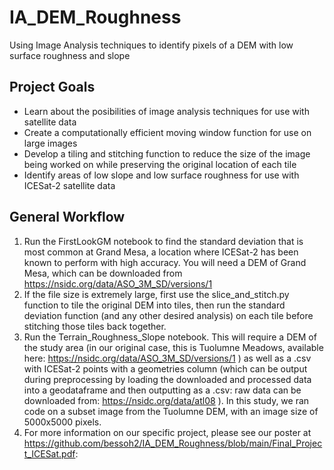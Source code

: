 # IA_DEM_Roughness
Using Image Analysis techniques to identify pixels of a DEM with low surface roughness and slope

## Project Goals
* Learn about the posibilities of image analysis techniques for use with satellite data
* Create a computationally efficient moving window function for use on large images
* Develop a tiling and stitching function to reduce the size of the image being worked on while preserving the original location of each tile
* Identify areas of low slope and low surface roughness for use with ICESat-2 satellite data

## General Workflow
1. Run the FirstLookGM notebook to find the standard deviation that is most common at Grand Mesa, a location where ICESat-2 has been known to perform with high accuracy. You will need a DEM of Grand Mesa, which can be downloaded from https://nsidc.org/data/ASO_3M_SD/versions/1
2. If the file size is extremely large, first use the slice_and_stitch.py function to tile the original DEM into tiles, then run the standard deviation function (and any other desired analysis) on each tile before stitching those tiles back together.
3. Run the Terrain_Roughness_Slope notebook. This will require a DEM of the study area (in our original case, this is Tuolumne Meadows, available here: https://nsidc.org/data/ASO_3M_SD/versions/1 ) as well as a .csv with ICESat-2 points with a geometries column (which can be output during preprocessing by loading the downloaded and processed data into a geodataframe and then outputting as a .csv: raw data can be downloaded from: https://nsidc.org/data/atl08 ). In this study, we ran code on a subset image from the Tuolumne DEM, with an image size of 5000x5000 pixels. 
4. For more information on our specific project, please see our poster at https://github.com/bessoh2/IA_DEM_Roughness/blob/main/Final_Project_ICESat.pdf:
